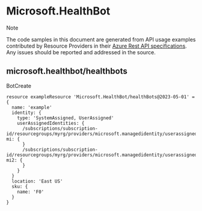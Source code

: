 # Microsoft.HealthBot
  
> [!NOTE]
> The code samples in this document are generated from API usage examples contributed by Resource Providers in their [Azure Rest API specifications](https://github.com/Azure/azure-rest-api-specs). Any issues should be reported and addressed in the source.


## microsoft.healthbot/healthbots

BotCreate
```bicep
resource exampleResource 'Microsoft.HealthBot/healthBots@2023-05-01' = {
  name: 'example'
  identity: {
    type: 'SystemAssigned, UserAssigned'
    userAssignedIdentities: {
      /subscriptions/subscription-id/resourcegroups/myrg/providers/microsoft.managedidentity/userassignedidentities/my-mi: {
      }
      /subscriptions/subscription-id/resourcegroups/myrg/providers/microsoft.managedidentity/userassignedidentities/my-mi2: {
      }
    }
  }
  location: 'East US'
  sku: {
    name: 'F0'
  }
}
```
